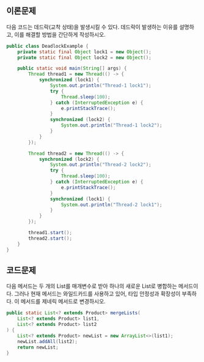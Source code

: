 ## 이론문제

다음 코드는 데드락(교착 상태)을 발생시킬 수 있다. 데드락이 발생하는 이유를 설명하고, 이를 해결할 방법을 간단하게 작성하시오.

```java
public class DeadlockExample {
    private static final Object lock1 = new Object();
    private static final Object lock2 = new Object();

    public static void main(String[] args) {
        Thread thread1 = new Thread(() -> {
            synchronized (lock1) {
                System.out.println("Thread-1 lock1");
                try {
                    Thread.sleep(100);
                } catch (InterruptedException e) {
                    e.printStackTrace();
                }
                synchronized (lock2) {
                    System.out.println("Thread-1 lock2");
                }
            }
        });

        Thread thread2 = new Thread(() -> {
            synchronized (lock2) {
                System.out.println("Thread-2 lock2");
                try {
                    Thread.sleep(100);
                } catch (InterruptedException e) {
                    e.printStackTrace();
                }
                synchronized (lock1) {
                    System.out.println("Thread-2 lock1");
                }
            }
        });

        thread1.start();
        thread2.start();
    }
}

```

## 코드문제

다음 메서드는 두 개의 List를 매개변수로 받아 하나의 새로운 List로 병합하는 메서드이다. 그러나 현재 메서드는 와일드카드를 사용하고 있어, 타입 안정성과 확장성이 부족하다.
이 메서드를 제네릭 메서드로 변경하시오.


```java
public static List<? extends Product> mergeLists(
    List<? extends Product> list1,
    List<? extends Product> list2
) {
    List<? extends Product> newList = new ArrayList<>(list1);
    newList.addAll(list2);
    return newList;
}
```

